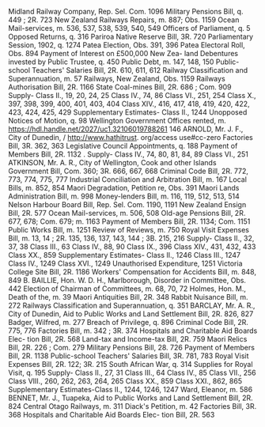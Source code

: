 Midland Railway Company, Rep. Sel. Com. 1096 Military Pensions Bill, q. 449 ; 2R. 723 New Zealand Railways Repairs, m. 887; Obs. 1159 Ocean Mail-services, m. 536, 537, 538, 539, 540, 549 Officers of Parliament, q. 5 Opposed Returns, q. 316 Pariroa Native Reserve Bill, 3R. 720 Parliamentary Session, 1902, q. 1274 Patea Election, Obs. 391, 396 Patea Electoral Roll, Obs. 894 Payment of Interest on £500,000 New Zea- land Debentures invested by Public Trustee, q. 450 Public Debt, m. 147, 148, 150 Public-school Teachers' Salaries Bill, 2R. 610, 611, 612 Railway Classification and Superannuation, m. 57 Railways, New Zealand, Obs. 1159 Railways Authorisation Bill, 2R. 1166 State Coal-mines Bill, 2R. 686 ; Com. 909 Supply- Class II., 19, 20, 24, 25 Class IV., 74, 86 Class VI., 251, 254 Class X., 397, 398, 399, 400, 401, 403, 404 Class XIV., 416, 417, 418, 419, 420, 422, 423, 424, 425, 429 Supplementary Estimates- Class II., 1244 Unopposed Notices of Motion, q. 98 Wellington Government Offices rented, m. https://hdl.handle.net/2027/uc1.32106019788261 146 ARNOLD, Mr. J. F., City of Dunedin, / http://www.hathitrust. org/access use#cc-zero Factories Bill, 3R. 362, 363 Legislative Council Appointments, q. 188 Payment of Members Bill, 2R. 1132 . Supply- Class IV., 74, 80, 81, 84, 89 Class VI., 251 ATKINSON, Mr. A. R., City of Wellington, Cook and other Islands Government Bill, Com. 360; 3R. 666, 667, 668 Criminal Code Bill, 2R. 772, 773, 774, 775, 777 Industrial Conciliation and Arbitration Bill, m. 167 Local Bills, m. 852, 854 Maori Degradation, Petition re, Obs. 391 Maori Lands Administration Bill, m. 998 Money-lenders Bill, m. 116, 119, 512, 513, 514 Nelson Harbour Board Bill, Rep. Sel. Com. 1190, 1191 New Zealand Ensign Bill, 2R. 577 Ocean Mail-services, m. 506, 508 Old-age Pensions Bill, 2R. 677, 678; Com. 679; m. 1163 Payment of Members Bill, 2R. 1134; Com. 1151 Public Works Bill, m. 1251 Review of Reviews, m. 750 Royal Visit Expenses Bill, m. 13, 14 ; 2R. 135, 136, 137, 143, 144 ; 3B. 215, 216 Supply- Class II., 32, 37, 38 Class III., 63 Class IV., 88, 90 Class IX., 396 Class XIV., 431, 432, 433 Class XX., 859 Supplementary Estimates- Class II., 1246 Class III., 1247 Class IV., 1249 Class XVI., 1249 Unauthorised Expenditure, 1251 Victoria College Site Bill, 2R. 1186 Workers' Compensation for Accidents Bill, m. 848, 849 B. BAILLIE, Hon. W. D. H., Marlborough, Disorder in Committee, Obs. 442 Election of Chairman of Committees, m. 68, 70, 72 Holmes, Hon. M., Death of the, m. 39 Maori Antiquities Bill, 2R. 348 Rabbit Nuisance Bill, m. 272 Railways Classification and Superannuation, q. 351 BARCLAY, Mr. A. R., City of Dunedin, Aid to Public Works and Land Settlement Bill, 2R. 826, 827 Badger, Wilfred, m. 277 Breach of Privilege, q. 896 Criminal Code Bill, 2R. 775, 776 Factories Bill, m. 342 ; 3R. 374 Hospitals and Charitable Aid Boards Elec- tion Bill, 2R. 568 Land-tax and Income-tax Bill, 2R. 759 Maori Relics Bill, 2R. 226 ; Com. 279 Military Pensions Bill, 28. 726 Payment of Members Bill, 2R. 1138 Public-school Teachers' Salaries Bill, 3R. 781, 783 Royal Visit Expenses Bill, 2R. 122; 3R. 215 South African War, q. 314 Supplies for Royal Visit, q. 195 Supply- Class II., 27, 31 Class III., 64 Class IV., 85 Class VII., 256 Class VIII., 260, 262, 263, 264, 265 Class XX., 859 Class XXI., 862, 865 Supplementary Estimates-Class II., 1244, 1246, 1247 Ward, Eleanor, m. 586 BENNET, Mr. J., Tuapeka, Aid to Public Works and Land Settlement Bill, 2R. 824 Central Otago Railways, m. 311 Diack's Petition, m. 42 Factories Bill, 3R. 368 Hospitals and Charitable Aid Boards Elec- tion Bill, 2R. 563 